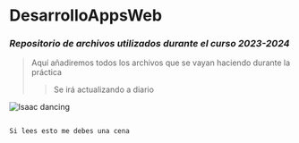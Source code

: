 DesarrolloAppsWeb
============================

### *Repositorio de archivos utilizados durante el curso 2023-2024*

> Aquí añadiremos todos los archivos que se vayan haciendo durante la práctica
> 
>> Se irá actualizando a diario 

![Isaac dancing](https://media.tenor.com/WbX67_BJxDQAAAAC/the-binding-of-isaac-tboi.gif)

                                                                                                                                                                                                                                          Si lees esto me debes una cena



 
